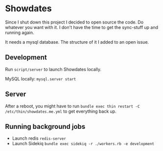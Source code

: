 # Showdates

Since I shut down this project I decided to open source the code. Do whatever you want with it. I don't have the time to get the sync-stuff up and running again.

It needs a mysql database. The structure of it I added to an open issue.

## Development

Run `script/server` to launch Showdates locally.

MySQL locally: `mysql.server start`

## Server

After a reboot, you might have to run `bundle exec thin restart -C /etc/thin/showdates.me.yml` to get everything back up.

## Running background jobs

* Launch redis `redis-server`
* Launch Sidekiq `bundle exec sidekiq -r ./workers.rb -e development`
